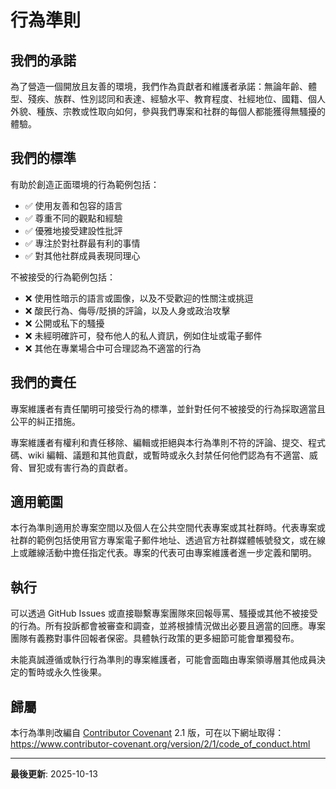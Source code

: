 # 行為準則

## 我們的承諾

為了營造一個開放且友善的環境，我們作為貢獻者和維護者承諾：無論年齡、體型、殘疾、族群、性別認同和表達、經驗水平、教育程度、社經地位、國籍、個人外貌、種族、宗教或性取向如何，參與我們專案和社群的每個人都能獲得無騷擾的體驗。

## 我們的標準

有助於創造正面環境的行為範例包括：

- ✅ 使用友善和包容的語言
- ✅ 尊重不同的觀點和經驗
- ✅ 優雅地接受建設性批評
- ✅ 專注於對社群最有利的事情
- ✅ 對其他社群成員表現同理心

不被接受的行為範例包括：

- ❌ 使用性暗示的語言或圖像，以及不受歡迎的性關注或挑逗
- ❌ 酸民行為、侮辱/貶損的評論，以及人身或政治攻擊
- ❌ 公開或私下的騷擾
- ❌ 未經明確許可，發布他人的私人資訊，例如住址或電子郵件
- ❌ 其他在專業場合中可合理認為不適當的行為

## 我們的責任

專案維護者有責任闡明可接受行為的標準，並針對任何不被接受的行為採取適當且公平的糾正措施。

專案維護者有權利和責任移除、編輯或拒絕與本行為準則不符的評論、提交、程式碼、wiki 編輯、議題和其他貢獻，或暫時或永久封禁任何他們認為有不適當、威脅、冒犯或有害行為的貢獻者。

## 適用範圍

本行為準則適用於專案空間以及個人在公共空間代表專案或其社群時。代表專案或社群的範例包括使用官方專案電子郵件地址、透過官方社群媒體帳號發文，或在線上或離線活動中擔任指定代表。專案的代表可由專案維護者進一步定義和闡明。

## 執行

可以透過 GitHub Issues 或直接聯繫專案團隊來回報辱罵、騷擾或其他不被接受的行為。所有投訴都會被審查和調查，並將根據情況做出必要且適當的回應。專案團隊有義務對事件回報者保密。具體執行政策的更多細節可能會單獨發布。

未能真誠遵循或執行行為準則的專案維護者，可能會面臨由專案領導層其他成員決定的暫時或永久性後果。

## 歸屬

本行為準則改編自 [Contributor Covenant](https://www.contributor-covenant.org/) 2.1 版，可在以下網址取得：
https://www.contributor-covenant.org/version/2/1/code_of_conduct.html

---

**最後更新**: 2025-10-13
